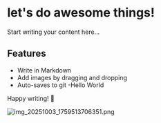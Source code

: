 <!-- content-name: different file -->

# let's do awesome things!

Start writing your content here...

## Features
- Write in Markdown
- Add images by dragging and dropping
- Auto-saves to git
-Hello World

Happy writing! 🎉

![img_20251003_1759513706351.png](/media/img_20251003_1759513706351.png)